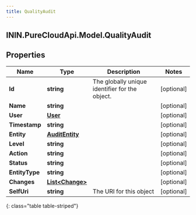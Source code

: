 ```yaml
---
title: QualityAudit
---
```

## ININ.PureCloudApi.Model.QualityAudit

## Properties

|Name | Type | Description | Notes|
|------------ | ------------- | ------------- | -------------|
| **Id** | **string** | The globally unique identifier for the object. | [optional] |
| **Name** | **string** |  | [optional] |
| **User** | [**User**](User.html) |  | [optional] |
| **Timestamp** | **string** |  | [optional] |
| **Entity** | [**AuditEntity**](AuditEntity.html) |  | [optional] |
| **Level** | **string** |  | [optional] |
| **Action** | **string** |  | [optional] |
| **Status** | **string** |  | [optional] |
| **EntityType** | **string** |  | [optional] |
| **Changes** | [**List&lt;Change&gt;**](Change.html) |  | [optional] |
| **SelfUri** | **string** | The URI for this object | [optional] |
{: class="table table-striped"}


